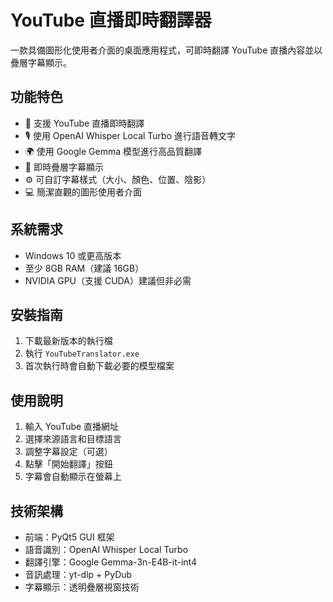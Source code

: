# YouTube 直播即時翻譯器

一款具備圖形化使用者介面的桌面應用程式，可即時翻譯 YouTube 直播內容並以疊層字幕顯示。

## 功能特色

- 🎥 支援 YouTube 直播即時翻譯
- 🎙️ 使用 OpenAI Whisper Local Turbo 進行語音轉文字
- 🌍 使用 Google Gemma 模型進行高品質翻譯
- 📝 即時疊層字幕顯示
- ⚙️ 可自訂字幕樣式（大小、顏色、位置、陰影）
- 💻 簡潔直觀的圖形使用者介面

## 系統需求

- Windows 10 或更高版本
- 至少 8GB RAM（建議 16GB）
- NVIDIA GPU（支援 CUDA）建議但非必需

## 安裝指南

1. 下載最新版本的執行檔
2. 執行 `YouTubeTranslator.exe`
3. 首次執行時會自動下載必要的模型檔案

## 使用說明

1. 輸入 YouTube 直播網址
2. 選擇來源語言和目標語言
3. 調整字幕設定（可選）
4. 點擊「開始翻譯」按鈕
5. 字幕會自動顯示在螢幕上

## 技術架構

- 前端：PyQt5 GUI 框架
- 語音識別：OpenAI Whisper Local Turbo
- 翻譯引擎：Google Gemma-3n-E4B-it-int4
- 音訊處理：yt-dlp + PyDub
- 字幕顯示：透明疊層視窗技術 